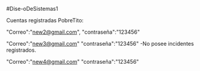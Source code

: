 #Dise-oDeSistemas1

Cuentas registradas PobreTito:

  "Correo":"new2@gmail.com",
  "contraseña":"123456"


  "Correo":"new3@gmail.com"
  "contraseña":"123456"
  -No posee incidentes registrados.

  "Correo":"new4@gmail.com"
  "contraseña":"123456"
